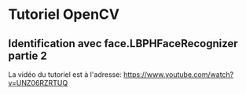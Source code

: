 # Tutoriel OpenCV
## Identification avec face.LBPHFaceRecognizer partie 2

La vidéo du tutoriel est à l'adresse:
https://www.youtube.com/watch?v=UNZ06RZRTUQ

